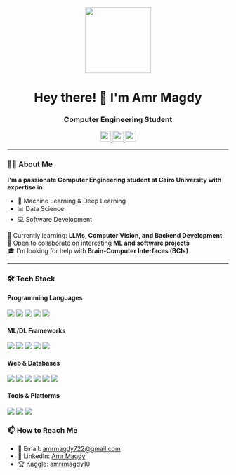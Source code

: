 <div align="center">
  <img height="150" src="https://media.giphy.com/media/M9gbBd9nbDrOTu1Mqx/giphy.gif"  />
  
  ###
  
  <h1>Hey there! 👋 I'm Amr Magdy</h1>
  
  <h3>Computer Engineering Student</h3>
  
  <div>
    <a href="https://www.linkedin.com/in/amr-magdy-419099252" target="_blank">
      <img src="https://img.shields.io/badge/LinkedIn-0077B5?style=for-the-badge&logo=linkedin&logoColor=white" height="25" />
    </a>
    <a href="https://www.kaggle.com/amrrmagdy10" target="_blank">
      <img src="https://img.shields.io/badge/Kaggle-20BEFF?style=for-the-badge&logo=kaggle&logoColor=white" height="25" />
    </a>
    <a href="mailto:amrmagdy722@gmail.com">
      <img src="https://img.shields.io/badge/Gmail-D14836?style=for-the-badge&logo=gmail&logoColor=white" height="25" />
    </a>
  </div>
</div>

---

### 👨‍💻 About Me

**I'm a passionate Computer Engineering student at Cairo University with expertise in:**
- 🤖 Machine Learning & Deep Learning
- 📊 Data Science
- 💻 Software Development

🔭 Currently learning: **LLMs, Computer Vision, and Backend Development**  
🚀 Open to collaborate on interesting **ML and software projects**  
🎓 I'm looking for help with **Brain-Computer Interfaces (BCIs)**

---

### 🛠 Tech Stack

#### Programming Languages
<div>
  <img src="https://img.shields.io/badge/Python-3776AB?style=for-the-badge&logo=python&logoColor=white" />
  <img src="https://img.shields.io/badge/C++-00599C?style=for-the-badge&logo=c%2B%2B&logoColor=white" />
  <img src="https://img.shields.io/badge/C-A8B9CC?style=for-the-badge&logo=c&logoColor=black" />
  <img src="https://img.shields.io/badge/C%23-239120?style=for-the-badge&logo=c-sharp&logoColor=white" />
  <img src="https://img.shields.io/badge/JavaScript-F7DF1E?style=for-the-badge&logo=javascript&logoColor=black" />
</div>

#### ML/DL Frameworks
<div>
  <img src="https://img.shields.io/badge/PyTorch-EE4C2C?style=for-the-badge&logo=pytorch&logoColor=white" />
  <img src="https://img.shields.io/badge/TensorFlow-FF6F00?style=for-the-badge&logo=tensorflow&logoColor=white" />
  <img src="https://img.shields.io/badge/scikit_learn-F7931E?style=for-the-badge&logo=scikit-learn&logoColor=white" />
  <img src="https://img.shields.io/badge/Pandas-150458?style=for-the-badge&logo=pandas&logoColor=white" />
  <img src="https://img.shields.io/badge/Numpy-013243?style=for-the-badge&logo=numpy&logoColor=white" />
</div>

#### Web & Databases
<div>
  <img src="https://img.shields.io/badge/Django-092E20?style=for-the-badge&logo=django&logoColor=white" />
  <img src="https://img.shields.io/badge/Flask-000000?style=for-the-badge&logo=flask&logoColor=white" />
  <img src="https://img.shields.io/badge/MySQL-4479A1?style=for-the-badge&logo=mysql&logoColor=white" />
  <img src="https://img.shields.io/badge/MongoDB-47A248?style=for-the-badge&logo=mongodb&logoColor=white" />
  <img src="https://img.shields.io/badge/Node.js-339933?style=for-the-badge&logo=nodedotjs&logoColor=white" />
  <img src="https://img.shields.io/badge/Swagger-85EA2D?style=for-the-badge&logo=swagger&logoColor=black" />
</div>

#### Tools & Platforms
<div>
  <img src="https://img.shields.io/badge/Git-F05032?style=for-the-badge&logo=git&logoColor=white" />
  <img src="https://img.shields.io/badge/Docker-2496ED?style=for-the-badge&logo=docker&logoColor=white" />
  <img src="https://img.shields.io/badge/Linux-FCC624?style=for-the-badge&logo=linux&logoColor=black" />
</div>


### 📫 How to Reach Me

- 📧 Email: [amrmagdy722@gmail.com](mailto:amrmagdy722@gmail.com)
- 💼 LinkedIn: [Amr Magdy](https://www.linkedin.com/in/amr-magdy-419099252)
- 🏆 Kaggle: [amrrmagdy10](https://www.kaggle.com/amrrmagdy10)
